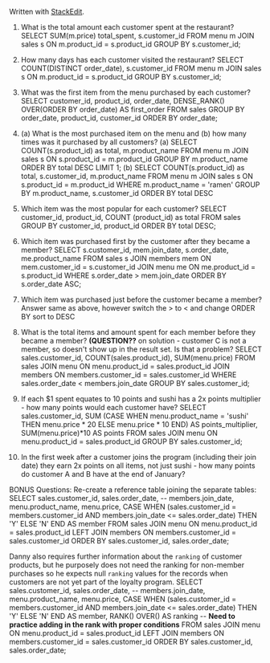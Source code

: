 Written with [StackEdit](https://stackedit.io/).
 1.  What is the total amount each customer spent at the restaurant?
	 SELECT 
	 SUM(m.price) total_spent, s.customer_id 
	 FROM menu m 
	 JOIN sales s ON m.product_id = s.product_id 
	 GROUP BY s.customer_id;

2.  How many days has each customer visited the restaurant?
	SELECT
	  COUNT(DISTINCT order_date),
	  s.customer_id
	FROM menu m
	  JOIN sales s ON m.product_id = s.product_id
	 GROUP BY
	  s.customer_id;
	  
3.  What was the first item from the menu purchased by each customer?
	SELECT 
	  customer_id,
	  product_id,
	  order_date,
	  DENSE_RANK() OVER(ORDER BY order_date) AS first_order
	FROM sales
	GROUP BY order_date, product_id, customer_id
	ORDER BY order_date;
4.  (a) What is the most purchased item on the menu and (b) how many times was it purchased by all customers?
	(a) SELECT 
	  COUNT(s.product_id) as total,
	  m.product_name
	FROM menu m
	JOIN sales s ON s.product_id = m.product_id
	GROUP BY m.product_name
	ORDER BY total DESC
	LIMIT 1;
	(b) SELECT 
	  COUNT(s.product_id) as total,
	  s.customer_id,
	  m.product_name
	FROM menu m
	JOIN sales s ON s.product_id = m.product_id
	WHERE m.product_name = 'ramen'
	GROUP BY m.product_name, s.customer_id
	ORDER BY total DESC
5.  Which item was the most popular for each customer?
	SELECT
	  customer_id,
	  product_id,
	  COUNT (product_id) as total
	FROM sales
	GROUP BY customer_id, product_id
	ORDER BY total DESC;
6.  Which item was purchased first by the customer after they became a member?
	SELECT 
	  s.customer_id,
	  mem.join_date,
	  s.order_date,
	  me.product_name
	FROM sales s
	JOIN members mem ON mem.customer_id = s.customer_id
	JOIN menu me ON me.product_id = s.product_id
	WHERE s.order_date > mem.join_date
	ORDER BY s.order_date ASC;
7.  Which item was purchased just before the customer became a member?
		Answer same as above, however switch the > to < and change ORDER BY 							sort to DESC 
8.  What is the total items and amount spent for each member before they became a member? **(QUESTION??** on solution - customer C is not a member, so doesn't show up in the result set. Is that a problem?
	SELECT 
	  sales.customer_id,
	  COUNT(sales.product_id),
	  SUM(menu.price)
	FROM sales
	JOIN menu ON menu.product_id = sales.product_id
	JOIN members ON members.customer_id = sales.customer_id
	WHERE sales.order_date < members.join_date
	GROUP BY sales.customer_id;
9.  If each $1 spent equates to 10 points and sushi has a 2x points multiplier - how many points would each customer have?
	SELECT
	  sales.customer_id,
	  SUM (CASE WHEN menu.product_name = 'sushi' THEN menu.price * 20
	    ELSE menu.price * 10
	    END) AS points_multiplier,
	  SUM(menu.price)*10 AS points
	FROM sales
	JOIN menu ON menu.product_id = sales.product_id
	GROUP BY sales.customer_id;
10.  In the first week after a customer joins the program (including their join date) they earn 2x points on all items, not just sushi - how many points do customer A and B have at the end of January?

BONUS Questions:
Re-create a reference table joining the separate tables:
	SELECT
	  sales.customer_id,
	  sales.order_date,
	--  members.join_date,
	  menu.product_name,
	  menu.price,
	  CASE WHEN (sales.customer_id = members.customer_id AND members.join_date <= sales.order_date) THEN 'Y'
	       ELSE 'N'
	       END AS member
	FROM sales
	JOIN menu ON menu.product_id = sales.product_id
	LEFT JOIN members ON members.customer_id = sales.customer_id
	ORDER BY sales.customer_id, sales.order_date;

Danny also requires further information about the  `ranking`  of customer products, but he purposely does not need the ranking for non-member purchases so he expects null  `ranking`  values for the records when customers are not yet part of the loyalty program.
	SELECT
	  sales.customer_id,
	  sales.order_date,
	--  members.join_date,
	  menu.product_name,
	  menu.price,
	  CASE WHEN (sales.customer_id = members.customer_id AND members.join_date <= sales.order_date) THEN 'Y'
	       ELSE 'N'
	       END AS member,
	  RANK() OVER() AS ranking -- **Need to practice adding in the rank with proper conditions**
	FROM sales
	JOIN menu ON menu.product_id = sales.product_id
	LEFT JOIN members ON members.customer_id = sales.customer_id
	ORDER BY sales.customer_id, sales.order_date;
